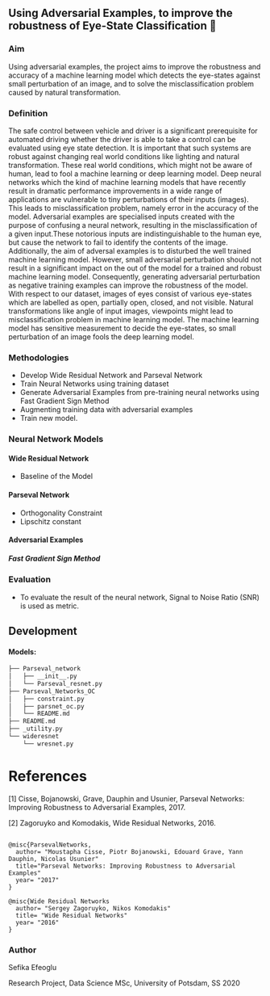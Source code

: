 ## Using Adversarial Examples, to improve the robustness of Eye-State Classification :eyes:

### Aim

Using adversarial examples, the project aims to improve the robustness and accuracy of a machine learning model which detects the eye-states against small perturbation of an image, and to solve the misclassification problem caused by natural transformation.

### Definition

The safe control between vehicle and driver is a significant prerequisite for automated driving whether the driver is able to take a control can be evaluated using eye state detection. It is important that such systems are robust against changing real world conditions like lighting and natural transformation. These real world conditions, which might not be aware of human, lead to fool a machine learning or deep learning model. Deep neural networks which the kind of machine learning models that have recently result in dramatic performance improvements in a wide range of applications are vulnerable to tiny perturbations of their inputs (images). This leads to misclassification problem, namely error in the accuracy of the model. Adversarial examples are specialised inputs created with the purpose of confusing a neural network, resulting in the misclassification of a given input.These notorious inputs are indistinguishable to the human eye, but cause the network to fail to identify the contents of the image. Additionally, the aim of adversal examples is to disturbed the well trained machine learning model. However, small adversarial perturbation should not result in a significant impact on the out of the model for a trained and robust machine learning model. Consequently, generating adversarial perturbation as negative training examples can improve the robustness of the model.
With respect to our dataset, images of eyes consist of various  eye-states which are labelled as open, partially open, closed, and not visible. Natural transformations like angle of input images, viewpoints might lead to misclassification problem in machine learning model. The machine learning model has sensitive measurement to decide the eye-states, so small perturbation of an image fools the deep learning model.


### Methodologies

* Develop Wide Residual Network and Parseval Network 
* Train Neural Networks using training dataset
* Generate Adversarial Examples from pre-training neural networks using Fast Gradient Sign Method
* Augmenting training data with adversarial examples
* Train new model.

### Neural Network Models

#### Wide Residual Network

* Baseline of the Model

#### Parseval Network

* Orthogonality Constraint
* Lipschitz constant


#### Adversarial Examples

##### Fast Gradient Sign Method

### Evaluation

* To evaluate the result of the neural network, Signal to Noise Ratio (SNR) is used as metric.

## Development 


#### Models:
``` bash
├── Parseval_network
│   ├── __init__.py
│   └── Parseval_resnet.py
├── Parseval_Networks_OC
│   ├── constraint.py
│   ├── parsnet_oc.py
│   └── README.md
├── README.md
├── _utility.py
└── wideresnet
    └── wresnet.py
```
References
============
[1] Cisse, Bojanowski, Grave, Dauphin and Usunier, Parseval Networks: Improving Robustness to Adversarial Examples, 2017.

[2] Zagoruyko and Komodakis, Wide Residual Networks, 2016.

```

@misc{ParsevalNetworks,
  author= "Moustapha Cisse, Piotr Bojanowski, Edouard Grave, Yann Dauphin, Nicolas Usunier"
  title="Parseval Networks: Improving Robustness to Adversarial Examples"
  year= "2017"
}
```

```
@misc{Wide Residual Networks
  author= "Sergey Zagoruyko, Nikos Komodakis"
  title= "Wide Residual Networks"
  year= "2016"
}
```
### Author

Sefika Efeoglu

Research Project, Data Science MSc, University of Potsdam, SS 2020
